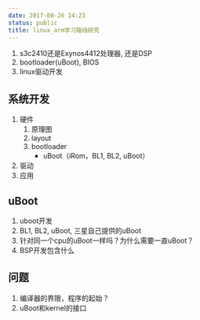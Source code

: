```yaml
---
date: 2017-08-26 14:23
status: public
title: linux_arm学习路线研究
---
```


1. s3c2410还是Exynos4412处理器, 还是DSP
2. bootloader(uBoot), BIOS
3. linux驱动开发

## 系统开发
1. 硬件
    1. 原理图
    2. layout
    3. bootloader
        - uBoot（iRom，BL1, BL2, uBoot）
2. 驱动
3. 应用

## uBoot
1. uboot开发
2. BL1, BL2, uBoot, 三星自己提供的uBoot
3. 针对同一个cpu的uBoot一样吗？为什么需要一直uBoot？
4. BSP开发包含什么

## 问题
1. 编译器的界限，程序的起始？
2. uBoot和kernel的接口